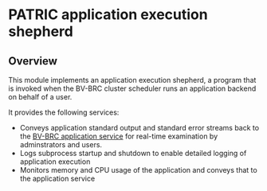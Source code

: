 # PATRIC application execution shepherd

## Overview

This module implements an application execution shepherd, a program that is invoked when the BV-BRC cluster scheduler runs an application backend on behalf of a user.

It provides the following services:

- Conveys application standard output and standard error streams back to the [BV-BRC application service](https://github.com/BV-BRC/app_service) for real-time examination by adminstrators and users.
- Logs subprocess startup and shutdown to enable detailed logging of application execution
- Monitors memory and CPU usage of the application and conveys that to the application service

